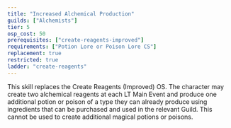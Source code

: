 ```yaml
---
title: "Increased Alchemical Production"
guilds: ["Alchemists"]
tier: 5
osp_cost: 50
prerequisites: ["create-reagents-improved"]
requirements: ["Potion Lore or Poison Lore CS"]
replacement: true
restricted: true
ladder: "create-reagents"
---
```

This skill replaces the Create Reagents (Improved) OS. The character may create two alchemical reagents at each LT Main Event and produce one additional potion or poison of a type they can already produce using ingredients that can be purchased and used in the relevant Guild. This cannot be used to create additional magical potions or poisons.